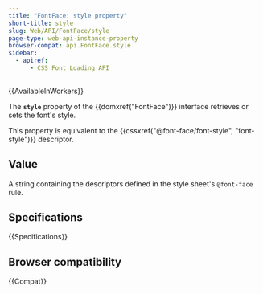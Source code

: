```yaml
---
title: "FontFace: style property"
short-title: style
slug: Web/API/FontFace/style
page-type: web-api-instance-property
browser-compat: api.FontFace.style
sidebar:
  - apiref:
      - CSS Font Loading API
---
```


{{AvailableInWorkers}}

The **`style`** property of the {{domxref("FontFace")}} interface retrieves or sets the font's style.

This property is equivalent to the {{cssxref("@font-face/font-style", "font-style")}} descriptor.

## Value

A string containing the descriptors defined in the style sheet's `@font-face` rule.

## Specifications

{{Specifications}}

## Browser compatibility

{{Compat}}
